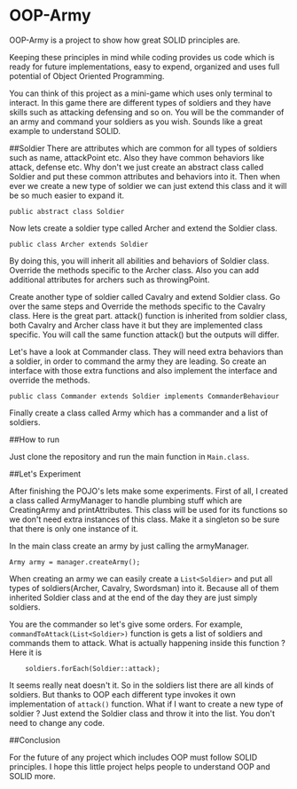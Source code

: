 # OOP-Army
OOP-Army is a project to show how great SOLID principles are. 

Keeping these principles in mind while coding provides us code which is ready for future implementations, 
easy to expend, organized and uses full potential of Object Oriented Programming. 

You can think of this project as a mini-game which uses only terminal to interact. In this game
there are different types of soldiers and they have skills such as attacking defensing and so on.
You will be the commander of an army and command your soldiers as you wish. Sounds like a great example
to understand SOLID.

##Soldier
There are attributes which are common for all types of soldiers such as name, attackPoint etc.
Also they have common behaviors like attack, defense etc. 
Why don't we just create an abstract class called Soldier and put these common attributes and
behaviors into it. Then when ever we create a new type of soldier we can just extend this class
and it will be so much easier to expand it.

`public abstract class Soldier`

Now lets create a soldier type called Archer and extend the Soldier class.

`public class Archer extends Soldier`

By doing this, you will inherit all abilities and behaviors of Soldier class. Override the methods 
specific to the Archer class. Also you can add additional attributes for archers such as throwingPoint.

Create another type of soldier called Cavalry and extend Soldier class. Go over the same steps
and Override the methods specific to the Cavalry class. Here is the great part. attack() function is
inherited from soldier class, both Cavalry and Archer class have it but they are implemented
class specific. You will call the same function attack() but the outputs will differ.

Let's have a look at Commander class. They will need extra behaviors than a soldier, in order to
command the army they are leading. So create an interface with those extra functions and 
also implement the interface and override the methods.

`public class Commander extends Soldier implements CommanderBehaviour`

Finally create a class called Army which has a commander and a list of soldiers.

##How to run

Just clone the repository and run the main function in `Main.class`.

##Let's Experiment

After finishing the POJO's lets make some experiments. First of all, I created a class called
ArmyManager to handle plumbing stuff which are CreatingArmy and printAttributes. This class will
be used for its functions so we don't need extra instances of this class. Make it a singleton so 
be sure that there is only one instance of it.

In the main class create an army by just calling the armyManager.

`Army army = manager.createArmy();`

When creating an army we can easily create a `List<Soldier>` and put all types of soldiers(Archer,
Cavalry, Swordsman) into it. Because all of them inherited Soldier class and at the end of the day
they are just simply soldiers.

You are the commander so let's give some orders. For example, `commandToAttack(List<Soldier>)` function
is gets a list of soldiers and commands them to attack. What is actually happening inside this function ? Here it is

`    
         soldiers.forEach(Soldier::attack);
`

It seems really neat doesn't it. So in the soldiers list there are all kinds of soldiers. 
But thanks to OOP each different type invokes it own implementation of `attack()` function. 
What if I want to create a new type of soldier ? Just extend the Soldier class and throw
it into the list. You don't need to change any code.

##Conclusion

For the future of any project which includes OOP must follow SOLID principles.
I hope this little project helps people to understand OOP and SOLID more.
